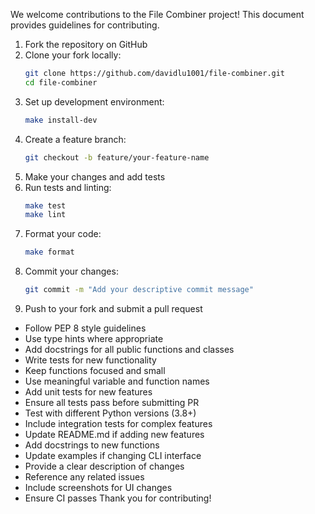 We welcome contributions to the File Combiner project! This document provides guidelines for contributing.
1. Fork the repository on GitHub
2. Clone your fork locally:
   ```bash
   git clone https://github.com/davidlu1001/file-combiner.git
   cd file-combiner
   ```
3. Set up development environment:
   ```bash
   make install-dev
   ```
1. Create a feature branch:
   ```bash
   git checkout -b feature/your-feature-name
   ```
2. Make your changes and add tests
3. Run tests and linting:
   ```bash
   make test
   make lint
   ```
4. Format your code:
   ```bash
   make format
   ```
5. Commit your changes:
   ```bash
   git commit -m "Add your descriptive commit message"
   ```
6. Push to your fork and submit a pull request
- Follow PEP 8 style guidelines
- Use type hints where appropriate
- Add docstrings for all public functions and classes
- Write tests for new functionality
- Keep functions focused and small
- Use meaningful variable and function names
- Add unit tests for new features
- Ensure all tests pass before submitting PR
- Test with different Python versions (3.8+)
- Include integration tests for complex features
- Update README.md if adding new features
- Add docstrings to new functions
- Update examples if changing CLI interface
- Provide a clear description of changes
- Reference any related issues
- Include screenshots for UI changes
- Ensure CI passes
Thank you for contributing!